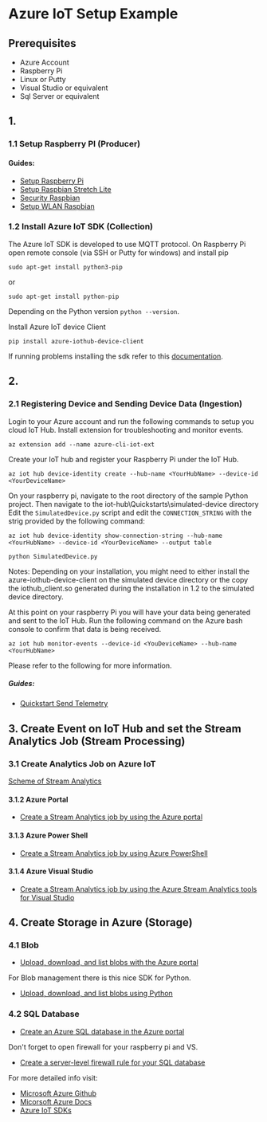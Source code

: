 # Azure IoT Setup Example

## Prerequisites
* Azure Account
* Raspberry Pi
* Linux or Putty
* Visual Studio or equivalent
* Sql Server or equivalent
## 1. 
### 1.1 Setup Raspberry PI (Producer)
#### Guides:
* [Setup Raspberry Pi](https://www.raspberrypi.org/help/quick-start-guide/2/)
* [Setup Raspbian Stretch Lite](https://www.raspberrypi.org/documentation/installation/installing-images/)
* [Security Raspbian](https://www.raspberrypi.org/documentation/configuration/security.md)
* [Setup WLAN Raspbian](https://www.raspberrypi.org/documentation/configuration/wireless/wireless-cli.md)

### 1.2 Install Azure IoT SDK (Collection)
The Azure IoT SDK is developed to use MQTT protocol.
On Raspberry Pi open remote console (via SSH or Putty for windows) and install pip
```
sudo apt-get install python3-pip
```
or
```
sudo apt-get install python-pip
```
Depending on the Python version ```python --version```.

Install Azure IoT device Client
```
pip install azure-iothub-device-client
```
If running problems installing the sdk refer to this [documentation](https://github.com/Azure/azure-iot-sdk-python/blob/master/doc/python-devbox-setup.md#installs-needed-to-compile-the-sdks-for-python-from-souce-code).


## 2. 
### 2.1 Registering Device and Sending Device Data (Ingestion)

Login to your Azure account and run the following commands to setup you cloud IoT Hub.
Install extension for troubleshooting and monitor events.
```
az extension add --name azure-cli-iot-ext
```
Create your IoT hub and register your Raspberry Pi under the IoT Hub.
```
az iot hub device-identity create --hub-name <YourHubName> --device-id <YourDeviceName>
```
On your raspberry pi, navigate to the root directory of the sample Python project. Then navigate to the iot-hub\Quickstarts\simulated-device directory 
Edit the ```SimulatedDevice.py``` script and edit the ```CONNECTION_STRING``` with the strig provided by the following command:
```
az iot hub device-identity show-connection-string --hub-name <YourHubName> --device-id <YourDeviceName> --output table
```
```
python SimulatedDevice.py
```
Notes: Depending on your installation, you might need to either install the azure-iothub-device-client on the simulated device directory or the copy the iothub_client.so generated during the installation in 1.2 to the simulated device directory.

At this point on your raspberry Pi you will have your data being generated and sent to the IoT Hub. Run the following command on the Azure bash console to confirm that data is being received. 
```
az iot hub monitor-events --device-id <YouDeviceName> --hub-name <YourHubName>
```
Please refer to the following for more information.
##### Guides:
* [Quickstart Send Telemetry](https://docs.microsoft.com/en-us/azure/iot-hub/quickstart-send-telemetry-python)

## 3. Create Event on IoT Hub and set the Stream Analytics Job (Stream Processing)

### 3.1  Create Analytics Job on Azure IoT

[Scheme  of Stream Analytics](https://gist.github.com/Bertolt/a493a980c5cb7f07e13e82d4655c742f#file-raspi_in_out-png)
#### 3.1.2 Azure Portal
* [Create a Stream Analytics job by using the Azure portal](https://docs.microsoft.com/en-us/azure/stream-analytics/stream-analytics-quick-create-portal)
#### 3.1.3 Azure Power Shell
* [Create a Stream Analytics job by using Azure PowerShell](https://docs.microsoft.com/en-us/azure/stream-analytics/stream-analytics-quick-create-powershell)
#### 3.1.4 Azure Visual Studio
* [Create a Stream Analytics job by using the Azure Stream Analytics tools for Visual Studio](https://docs.microsoft.com/en-us/azure/stream-analytics/stream-analytics-quick-create-vs)

## 4. Create Storage in Azure (Storage)
### 4.1 Blob
* [Upload, download, and list blobs with the Azure portal](https://docs.microsoft.com/en-us/azure/storage/blobs/storage-quickstart-blobs-portal)

For Blob management there is this nice SDK for Python.

* [Upload, download, and list blobs using Python](https://docs.microsoft.com/en-us/azure/storage/blobs/storage-quickstart-blobs-python)
### 4.2 SQL Database
* [Create an Azure SQL database in the Azure portal](https://docs.microsoft.com/en-us/azure/sql-database/sql-database-get-started-portal)

Don't forget to open firewall for your raspberry pi and VS.

* [Create a server-level firewall rule for your SQL database](https://docs.microsoft.com/en-us/azure/sql-database/sql-database-get-started-portal-firewall)

For more detailed info visit: 
* [Microsoft Azure Github](https://github.com/Azure)
* [Micorsoft Azure Docs](https://docs.microsoft.com/pt-pt/azure/)
* [Azure IoT SDKs](https://github.com/Azure/azure-iot-sdks)
